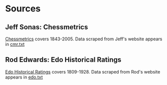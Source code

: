 # Sources
## Jeff Sonas: Chessmetrics

[Chessmetrics](http://www.chessmetrics.com/cm/) covers 1843-2005. Data scraped from Jeff's website appears in [cmr.txt](./data/cmr.txt)

## Rod Edwards: Edo Historical Ratings

[Edo Historical Ratings](http://www.edochess.ca/index.html) covers 1809-1928. Data scraped from Rod's website appears in [edo.txt](./data/edo.txt)
